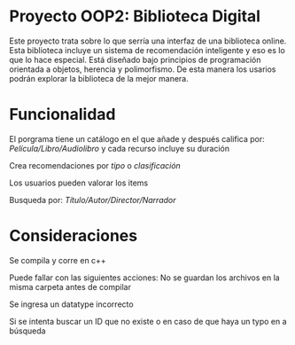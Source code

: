 # Proyecto OOP2: Biblioteca Digital

Este proyecto trata sobre lo que serría una interfaz de una biblioteca online. Esta biblioteca incluye un sistema de recomendación inteligente y eso es lo que lo hace especial. Está diseñado bajo principios de programación orientada a objetos, herencia y polimorfismo. De esta manera los usarios podrán explorar la biblioteca de la mejor manera.

# Funcionalidad

El porgrama tiene un catálogo en el que añade y después califica por: _Película/Libro/Audiolibro_ y cada recurso incluye su duración

Crea recomendaciones por _tipo_ o _clasificación_

Los usuarios pueden valorar los items

Busqueda por: _Título/Autor/Director/Narrador_

# Consideraciones

Se compila y corre en c++

Puede fallar con las siguientes acciones:
No se guardan los archivos en la misma carpeta antes de compilar

Se ingresa un datatype incorrecto

Si se intenta buscar un ID que no existe o en caso de que haya un typo en a búsqueda
